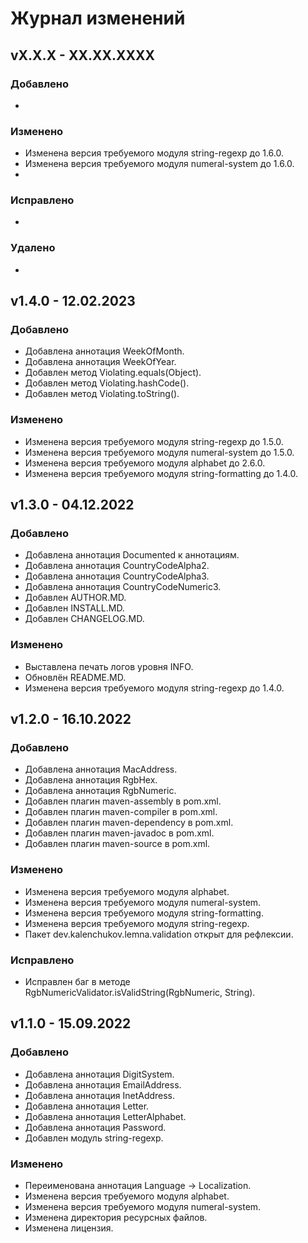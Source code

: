 # Журнал изменений
## vX.X.X - XX.XX.XXXX
### Добавлено
*

### Изменено
* Изменена версия требуемого модуля string-regexp до 1.6.0.
* Изменена версия требуемого модуля numeral-system до 1.6.0.
*

### Исправлено
*

### Удалено
*

## v1.4.0 - 12.02.2023
### Добавлено
* Добавлена аннотация WeekOfMonth.
* Добавлена аннотация WeekOfYear.
* Добавлен метод Violating.equals(Object).
* Добавлен метод Violating.hashCode().
* Добавлен метод Violating.toString().

### Изменено
* Изменена версия требуемого модуля string-regexp до 1.5.0.
* Изменена версия требуемого модуля numeral-system до 1.5.0.
* Изменена версия требуемого модуля alphabet до 2.6.0.
* Изменена версия требуемого модуля string-formatting до 1.4.0.

## v1.3.0 - 04.12.2022
### Добавлено
* Добавлена аннотация Documented к аннотациям.
* Добавлена аннотация CountryCodeAlpha2.
* Добавлена аннотация CountryCodeAlpha3.
* Добавлена аннотация CountryCodeNumeric3.
* Добавлен AUTHOR.MD.
* Добавлен INSTALL.MD.
* Добавлен CHANGELOG.MD.

### Изменено
* Выставлена печать логов уровня INFO.
* Обновлён README.MD.
* Изменена версия требуемого модуля string-regexp до 1.4.0.

## v1.2.0 - 16.10.2022
### Добавлено
* Добавлена аннотация MacAddress.
* Добавлена аннотация RgbHex.
* Добавлена аннотация RgbNumeric.
* Добавлен плагин maven-assembly в pom.xml.
* Добавлен плагин maven-compiler в pom.xml.
* Добавлен плагин maven-dependency в pom.xml.
* Добавлен плагин maven-javadoc в pom.xml.
* Добавлен плагин maven-source в pom.xml.

### Изменено
* Изменена версия требуемого модуля alphabet.
* Изменена версия требуемого модуля numeral-system.
* Изменена версия требуемого модуля string-formatting.
* Изменена версия требуемого модуля string-regexp.
* Пакет dev.kalenchukov.lemna.validation открыт для рефлексии.

### Исправлено
* Исправлен баг в методе RgbNumericValidator.isValidString(RgbNumeric, String).

## v1.1.0 - 15.09.2022
### Добавлено
* Добавлена аннотация DigitSystem.
* Добавлена аннотация EmailAddress.
* Добавлена аннотация InetAddress.
* Добавлена аннотация Letter.
* Добавлена аннотация LetterAlphabet.
* Добавлена аннотация Password.
* Добавлен модуль string-regexp.

### Изменено
* Переименована аннотация Language -> Localization.
* Изменена версия требуемого модуля alphabet.
* Изменена версия требуемого модуля numeral-system.
* Изменена директория ресурсных файлов.
* Изменена лицензия.
